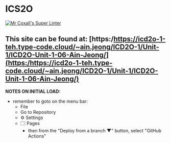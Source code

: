 # ICS2O

[![Mr Coxall's Super Linter](https://github.com/MTHS-ICD2O-1-2024/ICD2O-Unit-1-06-ain-jeong/workflows/Mr%20Coxall's%20Super%20Linter/badge.svg)](https://github.com/MTHS-ICD2O-1-2024/ICD2O-Unit-1-06-ain-jeong/actions)

This site can be found at: [https:/https://icd2o-1-teh.type-code.cloud/~ain.jeong/ICD2O-1/Unit-1/ICD2O-Unit-1-06-Ain-Jeong/](https:/https://icd2o-1-teh.type-code.cloud/~ain.jeong/ICD2O-1/Unit-1/ICD2O-Unit-1-06-Ain-Jeong/)
---

**NOTES ON INITIAL LOAD:**
- remember to goto on the menu bar:
  - File
  - Go to Repository
  - ⚙ Settings
  - 🗔 Pages
    - then from the "Deploy from a branch ▼" button, select "GitHub Actions"
